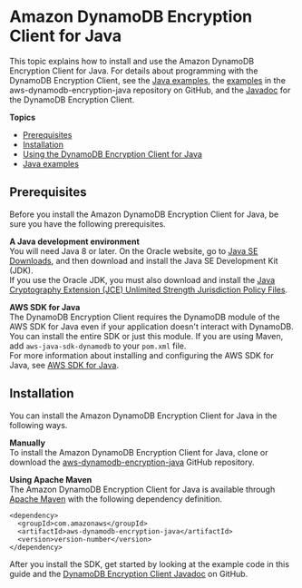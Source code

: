 # Amazon DynamoDB Encryption Client for Java<a name="java"></a>

This topic explains how to install and use the Amazon DynamoDB Encryption Client for Java\. For details about programming with the DynamoDB Encryption Client, see the [Java examples](java-examples.md), the [examples](https://github.com/aws/aws-dynamodb-encryption-java/tree/master/examples) in the aws\-dynamodb\-encryption\-java repository on GitHub, and the [Javadoc](https://aws.github.io/aws-dynamodb-encryption-java/) for the DynamoDB Encryption Client\.

**Topics**
+ [Prerequisites](#java-prerequisites)
+ [Installation](#java-installation)
+ [Using the DynamoDB Encryption Client for Java](java-using.md)
+ [Java examples](java-examples.md)

## Prerequisites<a name="java-prerequisites"></a>

Before you install the Amazon DynamoDB Encryption Client for Java, be sure you have the following prerequisites\.

**A Java development environment**  
You will need Java 8 or later\. On the Oracle website, go to [Java SE Downloads](https://www.oracle.com/technetwork/java/javase/downloads/index.html), and then download and install the Java SE Development Kit \(JDK\)\.  
If you use the Oracle JDK, you must also download and install the [Java Cryptography Extension \(JCE\) Unlimited Strength Jurisdiction Policy Files](http://www.oracle.com/technetwork/java/javase/downloads/jce8-download-2133166.html)\.

**AWS SDK for Java**  
The DynamoDB Encryption Client requires the DynamoDB module of the AWS SDK for Java even if your application doesn't interact with DynamoDB\. You can install the entire SDK or just this module\. If you are using Maven, add `aws-java-sdk-dynamodb` to your `pom.xml` file\.   
For more information about installing and configuring the AWS SDK for Java, see [AWS SDK for Java](https://docs.aws.amazon.com/sdk-for-java/latest/developer-guide/getting-started.html)\.

## Installation<a name="java-installation"></a>

You can install the Amazon DynamoDB Encryption Client for Java in the following ways\.

**Manually**  
To install the Amazon DynamoDB Encryption Client for Java, clone or download the [aws\-dynamodb\-encryption\-java](https://github.com/aws/aws-dynamodb-encryption-java/) GitHub repository\.

**Using Apache Maven**  
The Amazon DynamoDB Encryption Client for Java is available through [Apache Maven](https://maven.apache.org/) with the following dependency definition\.  

```
<dependency>
  <groupId>com.amazonaws</groupId>
  <artifactId>aws-dynamodb-encryption-java</artifactId>
  <version>version-number</version>
</dependency>
```

After you install the SDK, get started by looking at the example code in this guide and the [DynamoDB Encryption Client Javadoc](https://aws.github.io/aws-dynamodb-encryption-java/) on GitHub\.